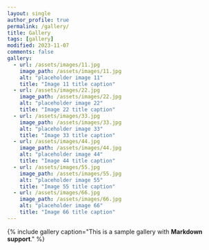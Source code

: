 ```yaml
---
layout: single
author_profile: true
permalink: /gallery/
title: Gallery
tags: [gallery]
modified: 2023-11-07
comments: false
gallery:
  - url: /assets/images/11.jpg
    image_path: /assets/images/11.jpg
    alt: "placeholder image 11"
    title: "Image 11 title caption"
  - url: /assets/images/22.jpg
    image_path: /assets/images/22.jpg
    alt: "placeholder image 22"
    title: "Image 22 title caption"
  - url: /assets/images/33.jpg
    image_path: /assets/images/33.jpg
    alt: "placeholder image 33"
    title: "Image 33 title caption"  
  - url: /assets/images/44.jpg
    image_path: /assets/images/44.jpg
    alt: "placeholder image 44"
    title: "Image 44 title caption"
  - url: /assets/images/55.jpg
    image_path: /assets/images/55.jpg
    alt: "placeholder image 55"
    title: "Image 55 title caption"    
  - url: /assets/images/66.jpg
    image_path: /assets/images/66.jpg
    alt: "placeholder image 66"
    title: "Image 66 title caption"  
---
```


{% include gallery caption="This is a sample gallery with **Markdown support**." %}